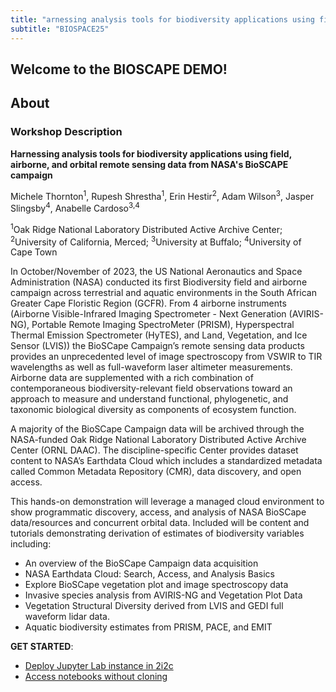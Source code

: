 ```yaml
---
title: "arnessing analysis tools for biodiversity applications using field, airborne, and orbital remote sensing data from NASA's BioSCAPE campaign"
subtitle: "BIOSPACE25"
---
```


## Welcome to the BIOSCAPE DEMO!

## About

### Workshop Description
**Harnessing analysis tools for biodiversity applications using field, airborne, and orbital remote sensing data from NASA's BioSCAPE campaign**

Michele Thornton<sup>1</sup>, Rupesh Shrestha<sup>1</sup>, Erin Hestir<sup>2</sup>, Adam Wilson<sup>3</sup>, Jasper Slingsby<sup>4</sup>, Anabelle Cardoso<sup>3,4</sup>

<sup>1</sup>Oak Ridge National Laboratory Distributed Active Archive Center; <sup>2</sup>University of California, Merced; <sup>3</sup>University at Buffalo; <sup>4</sup>University of Cape Town

In October/November of 2023, the US National Aeronautics and Space Administration (NASA) conducted its first Biodiversity field and airborne campaign across terrestrial and aquatic environments in the South African Greater Cape Floristic Region (GCFR). From 4 airborne instruments (Airborne Visible-Infrared Imaging Spectrometer - Next Generation (AVIRIS-NG), Portable Remote Imaging SpectroMeter (PRISM), Hyperspectral Thermal Emission Spectrometer (HyTES), and Land, Vegetation, and Ice Sensor (LVIS)) the BioSCape Campaign’s remote sensing data products provides an unprecedented level of image spectroscopy from VSWIR to TIR wavelengths as well as full-waveform laser altimeter measurements. Airborne data are supplemented with a rich combination of contemporaneous biodiversity-relevant field observations toward an approach to measure and understand functional, phylogenetic, and taxonomic biological diversity as components of ecosystem function.

A majority of the BioSCape Campaign data will be archived through the NASA-funded Oak Ridge National Laboratory Distributed Active Archive Center (ORNL DAAC). The discipline-specific Center provides dataset content to NASA’s Earthdata Cloud which includes a standardized metadata called Common Metadata Repository (CMR), data discovery, and open access.

This hands-on demonstration will leverage a managed cloud environment to show programmatic discovery, access, and analysis of NASA BioSCape data/resources and concurrent orbital data. Included will be content and tutorials demonstrating derivation of estimates of biodiversity variables including:

- An overview of the BioSCape Campaign data acquisition
- NASA Earthdata Cloud: Search, Access, and Analysis Basics
- Explore BioSCape vegetation plot and image spectroscopy data
- Invasive species analysis from AVIRIS-NG and Vegetation Plot Data
- Vegetation Structural Diversity derived from LVIS and GEDI full waveform lidar data.
- Aquatic biodiversity estimates from PRISM, PACE, and EMIT


**GET STARTED**:    

- [Deploy Jupyter Lab instance in 2i2c](https://workshop.openscapes.2i2c.cloud/)   
- [Access notebooks without cloning](https://workshop.openscapes.2i2c.cloud/hub/user-redirect/git-pull?repo=https%3A%2F%2Fgithub.com%2FNASA-Openscapes%2F2023-ssc&urlpath=lab%2Ftree%2F2023-ssc%2Ftutorials%2Fjupyterhub_demo%2Fjupyterhub_demo.ipynb&branch=main)

